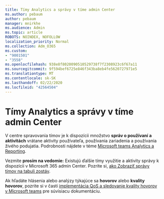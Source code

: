 ```yaml
---
title: Tímy Analytics a správy v tíme admin Center
ms.author: pebaum
author: pebaum
manager: mnirkhe
ms.audience: Admin
ms.topic: article
ROBOTS: NOINDEX, NOFOLLOW
localization_priority: Normal
ms.collection: Adm_O365
ms.custom:
- "9001501"
- "3558"
ms.openlocfilehash: 938e8f8020090510529738f7f2308923c6f67a11
ms.sourcegitcommit: 9f594bef6725e846f343ba8eb4fe5620727971e5
ms.translationtype: MT
ms.contentlocale: sk-SK
ms.lasthandoff: 02/22/2020
ms.locfileid: "42564504"
---
```

# <a name="teams-analytics-and-reports-in-the-teams-admin-center"></a>Tímy Analytics a správy v tíme admin Center

V centre spravovania tímov je k dispozícii množstvo **správ o používaní a aktivitách** vrátane aktivity používateľa, používania zariadenia a používania živého podujatia. Podrobnosti nájdete v téme [Microsoft teams Analytics a Reporting](https://docs.microsoft.com/microsoftteams/teams-analytics-and-reports/teams-reporting-reference).

Vezmite **prosím na vedomie:** Existujú ďalšie tímy využitie a aktivity správy k dispozícii v Microsoft 365 admin Center. Pozrite si, [ako Zobraziť správy tímov na tabuli zostáv](https://docs.microsoft.com/microsoftteams/teams-activity-reports#how-to-view-the-teams-reports-in-the-reports-dashboard).

Ak hľadáte hlásenia alebo analýzy týkajúce sa **hovorov** alebo **kvality hovorov**, pozrite si v časti [implementácia QoS a sledovanie kvality hovorov v Microsoft teams](https://docs.microsoft.com/microsoftteams/monitor-call-quality-qos) pre súvisiacu dokumentáciu.

